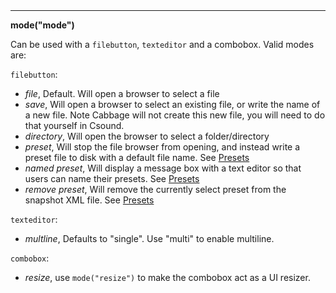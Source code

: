 <a name="mode"><h3 style="padding-top: 40px; margin-top: 40px;"></h3></a>
_____________________________
**mode("mode")** 

Can be used with a `filebutton`, `texteditor` and a combobox. Valid modes are:

`filebutton`:
* *file*, Default. Will open a browser to select a file
* *save*, Will open a browser to select an existing file, or write the name of a new file. Note Cabbage will not create this new file, you will need to do that yourself in Csound. 
* *directory*, Will open the browser to select a folder/directory
* *preset*, Will stop the file browser from opening, and instead write a preset file to disk with a default file name. See [Presets](./presets.md) 
* *named preset*, Will display a message box with a text editor so that users can name their presets. See [Presets](./presets.md) 
* *remove preset*, Will remove the currently select preset from the snapshot XML file. See [Presets](./presets.md) 

`texteditor`:
* *multline*, Defaults to "single". Use "multi" to enable multiline.

`combobox`:
* *resize*, use `mode("resize")` to make the combobox act as a UI resizer.  
